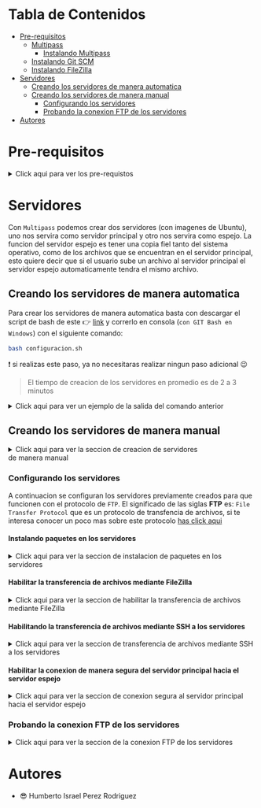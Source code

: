 # Tabla de Contenidos

- [Pre-requisitos](#pre-requisitos)
    - [Multipass](#multipass)
        - [Instalando Multipass](#instalando-multipass)
    - [Instalando Git SCM](#instalando-git-scm)
    - [Instalando FileZilla](#instalando-filezilla)
- [Servidores](#servidores)
    - [Creando los servidores de manera automatica](#creando-los-servidores-de-manera-automatica)
    - [Creando los servidores de manera manual](#creando-los-servidores-de-manera-manual)
        - [Configurando los servidores](#configurando-los-servidores)
        - [Probando la conexion FTP de los servidores](#probando-la-conexion-ftp-de-los-servidores)
- [Autores](#autores)


# Pre-requisitos

<details>
  <summary>Click aqui para ver los pre-requistos</summary>
  
## Multipass

![multipass](assets/img/multipass_logo.png)

[Multipass](https://multipass.run) proporciona una interfaz de línea de comandos para iniciar, administrar y, en general, jugar con instancias 
de Linux. La descarga de una imagen fresca lleva unos segundos, y en cuestión de minutos una VM puede estar en 
funcionamiento.

[Multipass](https://multipass.run) es un software gratuito desarrollado por Ubuntu que permite instalar maquinas virtuales de manera similar
a que si las tuvieramos en un [container](https://www.docker.com).
Las ventajas de Multipass a comparacion de las clasicas maquinas virtuales es basicamente que no se necesita un gran
equipo para poder instancias de ubuntu.
Cuando se habla de una instancia se hace referencia a una imagen que contiene cierto sistema operativo.

### Instalando Multipass

El siguiente link lleva a la descarga de un ejecutable desde el sitio oficial:

- :link: [Link de descarga](https://github.com/canonical/multipass/releases/download/v1.2.1/multipass-1.2.1%2Bwin-win64.exe)

### Habilitando Hyper-V en Windows

Para poder correr cualquier maquina virtual en Windows tenemos que habilitar `Hyper-V`, que por default viene deshabilitado.

Para poder habilitarlo basta con abrir Windows Power Shell (como Administrador), escribir el siguiente comando y reiniciar:

```bash
Enable-WindowsOptionalFeature -Online -FeatureName Microsoft-Hyper-V -All
```

> Si no sabe como abrir Windows Power Shell en Windows vea el siguiente video [como abrir Windows Power Shell en Windows](https://www.youtube.com/watch?v=doUhN9YwZ6U)

## Instalando Git SCM

![Git SCM](assets/img/git_logo.png)

`Git SCM` es una herramienta gratuita de linea de comandos para Windows que nos permitira manejar `multipass` con comandos:

- :link: [Link de descarga](https://git-scm.com/downloads)

## Instalando FileZilla

![FileZilla](assets/img/filezilla_icon.png)

[FileZilla](https://filezilla-project.org) es una herramienta gratuita que nos permite pasar archivos desde una maquina a otra
con mucha facilidad.

- :link: [Link de descaga](https://filezilla-project.org/download.php?platform=win64)

</details>

# Servidores

Con `Multipass` podemos crear dos servidores (con imagenes de Ubuntu), uno nos servira como servidor principal y otro
nos servira como espejo.
La funcion del servidor espejo es tener una copia fiel tanto del sistema operativo, como de los archivos que se encuentran
en el servidor principal, esto quiere decir que si el usuario sube un archivo al servidor principal el servidor espejo
automaticamente tendra el mismo archivo.

## Creando los servidores de manera automatica

Para crear los servidores de manera automatica basta con descargar el script de bash de este :point_right: [link](assets/scripts/configuracion.sh)
y correrlo en consola (`con GIT Bash en Windows`) con el siguiente comando:

```bash
bash configuracion.sh
```

:exclamation: si realizas este paso, ya no necesitaras realizar ningun paso adicional :wink:

> El tiempo de creacion de los servidores en promedio es de 2 a 3 minutos

<details>
  <summary>Click aqui para ver un ejemplo de la salida del comando anterior</summary>
  
  ![salidaScriptConfiguracionSH](assets/img/salidaScriptConfiguracionSH.png)
  
</details>


## Creando los servidores de manera manual

<details>
  <summary>Click aqui para ver la seccion de creacion de servidores</summary>

A continuacion se detallan los pasos para crear los servidores:

1 - Abrir la consola de `Git CMD` y escribir los siguientes comandos:

```bash
multipass launch --name ftp-servidor-principal
multipass launch --name ftp-servidor-espejo
```

<details>
  <summary>Click aqui para ver un ejemplo de la salida de consola</summary>
  
  ![servers_command_line](assets/img/servers_command_line.png)
  
</details>

> El nombre de los servidores es muy descriptivo por si mismo, notese que al principio del nombre se agrego la palabra
> `ftp` ya que ese es el proposito de estos servidores, servir con el protocolo `ftp` para hacer la funcion de espejo.


2 - Para revisar que los servidores existan y esten corriendo en el sistema escriba el siguiente comando:

````bash
multipass list
````

<details>
  <summary>Click aqui para ver un ejemplo de la salida de consola</summary>
  
  ![server_list](assets/img/server_list.png)
  
</details>

</details> de manera manual


### Configurando los servidores

A continuacion se configuran los servidores previamente creados para que funcionen con el protocolo de `FTP`.
El significado de las siglas **FTP** es: `File Transfer Protocol` que es un protocolo de transfencia de archivos, si te 
interesa conocer un poco mas sobre este protocolo [has click aqui](https://es.wikipedia.org/wiki/Protocolo_de_transferencia_de_archivos)


#### Instalando paquetes en los servidores

<details>
  <summary>Click aqui para ver la seccion de instalacion de paquetes en los servidores</summary>

> **Los siguientes pasos se tendran que repetir en cada servidor**

1 - Entrar al servidor a traves de linea de comandos con `Git Bash`
1.1 - Abrir `Git Bash`
1.2 - Escribir el siguiente comando:

````bash
multipass shell <nombre-del-servidor>
````

> Sustituir `<nombre-del-servidor>` por cualquiera de los nombres de los servidores que tenemos instalado.

<details>
  <summary>Click aqui para ver un ejemplo del comando multipass shell "nombre-del-servidor"</summary>
    
  ![multipass_shell_server_x](assets/img/multipass_shell_server_x.png)
    
</details>


2 - Escribir el siguiente comando para actualizar los paquetes del servidor:

````bash
sudo apt update -y && sudo apt upgrade -y
````

3 - Escribir el siguiente comando para instalar los paquetes necesarios para el servicio de `FTP`:

````bash
sudo apt install vsftpd -y
````

4 - Escribir el siguiente comando para habilitar el servicio de `FTP` en el servidor:

````bash
sudo systemctl start vsftpd && sudo systemctl enable vsftpd
````

5 - Escribir el siguiente comando para crear un usuario para el servicio de `FTP` en el servidor:

````bash
sudo useradd -d /home/testuser -m testuser -s /bin/bash
````

6 - Escribir el siguiente comando para establecer un `password` para el usuario creado:

````bash
sudo passwd testuser
````

> Nota: el comando anterior les pedira que escriban un password dos veces para poder verificar que los password coincidan


7 - Escribir el siguiente comando para configurar el firewall para aceptar el trafico del protocolo `FTP`:

````bash
sudo ufw allow 20/tcp && sudo ufw allow 21/tcp
````

<details>
  <summary>Click aqui para ver un ejemplo de la salida del comando anterior</summary>
  
  ![allow_ports_to_firewall](assets/img/allow_ports_to_firewall.png)
  
</details>

</details>



#### Habilitar la transferencia de archivos mediante FileZilla

<details>
  <summary>Click aqui para ver la seccion de habilitar la transferencia de archivos mediante FileZilla</summary>
  
> **Los siguientes pasos solo se realizaran en el servidor principal (ftp-servidor-principal)r**

1 - Entrar al servidor a traves de linea de comandos con `Git Bash`
1.1 - Abrir `Git Bash`
1.2 - Escribir el siguiente comando:

````bash
multipass shell ftp-servidor-principal
````

2 - Escribe el siguiente comando para habilitar la escritura de archivos en el archivo `/etc/vsftpd.conf`:

````bash
sudo sed -i 's|#write_enable=YES|write_enable=YES|g' /etc/vsftpd.conf
````

3 - Escribe el siguiente comando para reiniciar el servicio de `FTP`:

````bash
sudo systemctl restart vsftpd.service
````  
  
</details>



#### Habilitando la transferencia de archivos mediante SSH a los servidores

<details>
  <summary>Click aqui para ver la seccion de transferencia de archivos mediante SSH a los servidores</summary>
  
Habilitar la transferencia de archivos mediante el protocolo de `SSH` nos permitira el poder sincronizar los archivos 
subidos al servidor principal con el servidor espejo.

> **Los siguientes pasos solo se realizaran en el servidor principal (ftp-servidor-principal)**

1 - Entrar al servidor a traves de linea de comandos con `Git Bash`
1.1 - Abrir `Git Bash`
1.2 - Escribir el siguiente comando:

````bash
multipass shell ftp-servidor-principal
````

<details>
  <summary>Click aqui para ver un ejemplo del comando multipass shell "nombre-del-servidor"</summary>
    
  ![multipass_shell_server_x](assets/img/multipass_shell_server_x.png)
    
</details>

2 - Escribir el siguiente comando para modificar el archivo `/etc/ssh/sshd_config` relacionado con el protocolo de `SSH`:

````bash
sudo sed -i 's|#PermitRootLogin prohibit-password|PermitRootLogin yes|g' /etc/ssh/sshd_config
sudo sed -i 's|PasswordAuthentication no|PasswordAuthentication yes|g' /etc/ssh/sshd_config
````

3- Reiniciar el servicio de `SSH` para que surtan efectos los cambios realizados:

````bash
sudo service ssh restart
````
  
</details>



#### Habilitar la conexion de manera segura del servidor principal hacia el servidor espejo

<details>
  <summary>Click aqui para ver la seccion de conexion segura al servidor principal hacia el servidor espejo</summary>
  
El habilitar la conexion del servidor principal hacia el servidor espejo le permitira al servidor principal poder sincronizar
los cambios en los archivos para que sean actualizados de manera rapida y segura en el servidor espejo.

1 - Entrar al servidor a traves de linea de comandos con `Git Bash`
1.1 - Abrir `Git Bash`
1.2 - Escribir el siguiente comando:

````bash
multipass shell ftp-servidor-principal
````

2 - Escribir el siguiente comando para cambiarnos al usuario `testuser`:

```bash
su testuser
```

> Nota: el comando de arriva te pedira que introduzcas la contraseña para el usuario `testuser` la cual es **123**

2.1 - Escribir el siguiente comando para cambiarnos al directorio del usuario `testuser:`

````bash
cd
````

2.2 - Escribir el siguiente comando para generar una llave `SSH`:

````bash
ssh-keygen
```` 

> Nota: despues de darle **Enter** al comando anterior, debemos de darle enter a todo lo demas, vease en el ejemplo de abajo

<details>
  <summary>Click aqui para ver un ejemplo de la salida del comando anterior</summary>
  
  ![ssh_keygen](assets/img/ssh_keygen.png)

</details>


3 - Escribir el siguiente comando para obtener la llave `SSH` generada:

````bash
cat "${HOME}/.ssh/id_rsa.pub"
````

> Has click en el siguiente ejemplo, ya que es la salida del comando anterior para que te des una idea de lo que tendras que
> copiar y guardar para el siguiente paso (todo lo que esta en verde lo tendras que copiar).
> Por motivos de seguridad la llave `SSH` generada en el ejemplo no se muestra completa.

<details>
  <summary>Click aqui para ver un ejemplo de la llave SSH </summary>
  
  ![ssh_key_main_server](assets/img/ssh_key_main_server.png)

</details>


una vez copiada la llave `SSH` escribe el siguiente comando para salir del servidor principal:

````bash
exit
````

4 - Escribe el siguiente comando para entrar al servidor espejo:

````bash
multipass shell ftp-servidor-principal
````

5 - Repite del paso 2 al paso 2.2

6 - Escribe el siguiente comando para agregar la llave `SSH` del servidor principal al servidor espejo

```bash
echo "<la_llave_ssh_del_paso_3>" > "${HOME}/.ssh/authorized_keys"
```

> Nota: las comillas en el comando anterior son importantes, no olvides ponerlas
  
  
</details>


 


### Probando la conexion FTP de los servidores

<details>
  <summary>Click aqui para ver la seccion de la conexion FTP de los servidores</summary>
  
> **Para probar que la conexion `FTP` este habilitada en cada servidor deberan repetir los siguientes pasos en cada servidor.**

1 - Entrar al servidor a traves de linea de comandos con `Git Bash`
1.1 - Abrir `Git Bash`
1.2 - Escribir el siguiente comando para obtener la direccion `IP` del servidor:

````bash
multipass ls
````

<details>
  <summary>Click aqui para ver un ejemplo del comando anterior obteniendo la ip del servidor</summary>
    
  ![server_ips](assets/img/server_ips.png)
    
</details>


2 - Abrir una pestaña de tu navegador (ejemplo: `Google Chrome`) y escribir lo siguiente:

````text
ftp://<direccion_ip_servidor>
````

<details>
  <summary>Click aqui para ver un ejemplo del comando anterior</summary>
    
  ![ftp_browser_connection](assets/img/ftp_browser_connection.png)
    
</details>

2.1 Escribir el usuario y contraseña previamente establecidos en el servidor los cuales son:

- usuario: `testuser`
- contraseña: `123`

A este punto seras capaz de visualizar una pagina web con un titulo "Index of", es esta pagina se mostraran los archivos
que subas al servidor.


<details>
  <summary>Click aqui para ver un ejemplo</summary>
    
  ![index_of](assets/img/index_of.png)
    
</details>

</details>


# Autores

- :sunglasses: Humberto Israel Perez Rodriguez